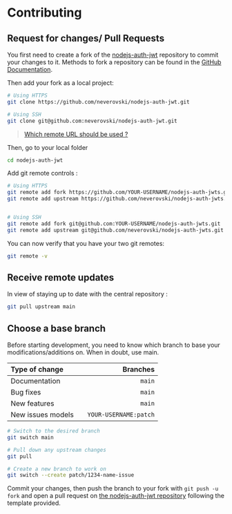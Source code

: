 # Contributing

## Request for changes/ Pull Requests
You first need to create a fork of the [nodejs-auth-jwt](https://github.com/neverovski/nodejs-auth-jwt/) repository to commit your changes to it. Methods to fork a repository can be found in the [GitHub Documentation](https://docs.github.com/en/get-started/quickstart/fork-a-repo).

Then add your fork as a local project:

```sh
# Using HTTPS
git clone https://github.com/neverovski/nodejs-auth-jwt.git

# Using SSH
git clone git@github.com:neverovski/nodejs-auth-jwt.git
```

> [Which remote URL should be used ?](https://docs.github.com/en/get-started/getting-started-with-git/about-remote-repositories)

Then, go to your local folder

```sh
cd nodejs-auth-jwt
```

Add git remote controls :

```sh
# Using HTTPS
git remote add fork https://github.com/YOUR-USERNAME/nodejs-auth-jwts.git
git remote add upstream https://github.com/neverovski/nodejs-auth-jwts.git


# Using SSH
git remote add fork git@github.com:YOUR-USERNAME/nodejs-auth-jwts.git
git remote add upstream git@github.com/neverovski/nodejs-auth-jwts.git
```

You can now verify that you have your two git remotes:

```sh
git remote -v
```

## Receive remote updates
In view of staying up to date with the central repository :

```sh
git pull upstream main
```

## Choose a base branch
Before starting development, you need to know which branch to base your modifications/additions on. When in doubt, use main.

| Type of change                |           | Branches              |
| :------------------           |:---------:| ---------------------:|
| Documentation                 |           | `main`              |
| Bug fixes                     |           | `main`              |
| New features                  |           | `main`              |
| New issues models             |           | `YOUR-USERNAME:patch` |

```sh
# Switch to the desired branch
git switch main

# Pull down any upstream changes
git pull

# Create a new branch to work on
git switch --create patch/1234-name-issue
```

Commit your changes, then push the branch to your fork with `git push -u fork` and open a pull request on [the nodejs-auth-jwt repository](https://github.com/neverovski/nodejs-auth-jwt/) following the template provided.
